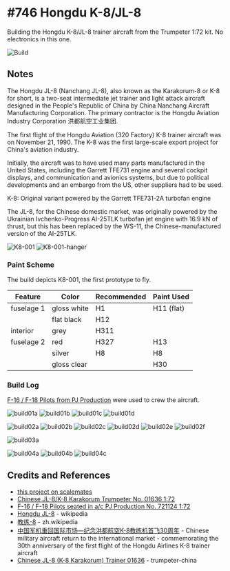# #746 Hongdu K-8/JL-8

Building the Hongdu K-8/JL-8 trainer aircraft from the Trumpeter 1:72 kit. No electronics in this one.

![Build](./assets/JL8_build.jpg?raw=true)

## Notes

The Hongdu JL-8 (Nanchang JL-8), also known as the Karakorum-8 or K-8 for short, is a two-seat intermediate jet trainer and light attack aircraft designed in the People's Republic of China by China Nanchang Aircraft Manufacturing Corporation. The primary contractor is the Hongdu Aviation Industry Corporation 洪都航空工业集团.

The first flight  of the Hongdu Aviation (320 Factory) K-8 trainer aircraft was on November 21, 1990. The K-8 was the first large-scale export project for China's aviation industry.

Initially, the aircraft was to have used many parts manufactured in the United States, including the Garrett TFE731 engine and several cockpit displays, and communication and avionics systems, but due to political developments and an embargo from the US, other suppliers had to be used.

K-8: Original variant powered by the Garrett TFE731-2A turbofan engine

The JL-8, for the Chinese domestic market, was originally powered by the Ukrainian Ivchenko-Progress AI-25TLK turbofan jet engine with 16.9 kN of thrust, but this has been replaced by the WS-11, the Chinese-manufactured version of the AI-25TLK.

![K8-001](./assets/K8-001.jpg)
![K8-001-hanger](./assets/K8-001-hanger.jpg)

### Paint Scheme

The build depicts K8-001, the first prototype to fly.

| Feature               | Color                | Recommended | Paint Used |
|-----------------------|----------------------|-------------|------------|
| fuselage 1            | gloss white          | H1          | H11 (flat) |
|                       | flat black           | H12         |            |
| interior              | grey                 | H311        |            |
| fuselage 2            | red                  | H327        | H13        |
|                       | silver               | H8          | H8         |
|                       | gloss clear          |             | H30        |

### Build Log

[F-16 / F-18 Pilots from PJ Production](https://www.scalemates.com/kits/pj-production-721124-f-16-f-18-pilots--165456) were used to crew the aircraft.

![build01a](./assets/build01a.jpg?raw=true)
![build01b](./assets/build01b.jpg?raw=true)
![build01c](./assets/build01c.jpg?raw=true)
![build01d](./assets/build01d.jpg?raw=true)

![build02a](./assets/build02a.jpg?raw=true)
![build02b](./assets/build02b.jpg?raw=true)
![build02c](./assets/build02c.jpg?raw=true)
![build02d](./assets/build02d.jpg?raw=true)
![build02e](./assets/build02e.jpg?raw=true)
![build02f](./assets/build02f.jpg?raw=true)

![build03a](./assets/build03a.jpg?raw=true)

![build04a](./assets/build04a.jpg?raw=true)
![build04b](./assets/build04b.jpg?raw=true)
![build04c](./assets/build04c.jpg?raw=true)

## Credits and References

* [this project on scalemates](https://www.scalemates.com/profiles/mate.php?id=74137&p=projects&project=175324)
* [Chinese JL-8/K-8 Karakorum Trumpeter No. 01636 1:72](https://www.scalemates.com/kits/trumpeter-01636-chinese-jl-8-k-8-karakorum--166713)
* [F-16 / F-18 Pilots seated in a/c PJ Production No. 721124 1:72](https://www.scalemates.com/kits/pj-production-721124-f-16-f-18-pilots--165456)
* [Hongdu JL-8](https://en.wikipedia.org/wiki/Hongdu_JL-8) - wikipedia
* [教练-8](https://zh.wikipedia.org/wiki/%E6%95%99%E7%BB%83-8) - zh.wikipedia
* [中国军机重回国际市场—纪念洪都航空K-8教练机首飞30周年](https://new.qq.com/rain/a/20201122A0DQVL00) - Chinese military aircraft return to the international market - commemorating the 30th anniversary of the first flight of the Hongdu Airlines K-8 trainer aircraft
* [Chinese JL-8 (K-8 Karakorum) Trainer 01636](http://www.trumpeter-china.com/index.php?g=home&m=product&a=show&id=1637&l=en) - trumpeter-china
